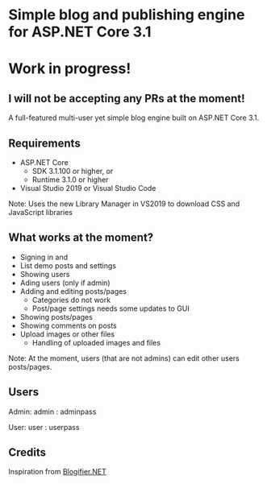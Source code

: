 # Simple blog and publishing engine for ASP.NET Core 3.1
# Work in progress!

## I will not be accepting any PRs at the moment!

A full-featured multi-user yet simple blog engine built on ASP.NET Core 3.1.

## Requirements
* ASP.NET Core
  * SDK 3.1.100 or higher, or
  * Runtime 3.1.0 or higher
* Visual Studio 2019 or Visual Studio Code

Note: Uses the new Library Manager in VS2019 to download CSS and JavaScript libraries

## What works at the moment?
* Signing in and 
* List demo posts and settings
* Showing users
* Ading users (only if admin)
* Adding and editing posts/pages
  * Categories do not work
  * Post/page settings needs some updates to GUI
* Showing posts/pages
* Showing comments on posts
* Upload images or other files
  * Handling of uploaded images and files

Note: At the moment, users (that are not admins) can edit other users posts/pages.

## Users
Admin: admin : adminpass

User: user : userpass

## Credits
Inspiration from [Blogifier.NET](https://github.com/blogifierdotnet/Blogifier)
